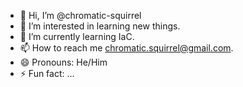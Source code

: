 - 👋 Hi, I’m @chromatic-squirrel
- 👀 I’m interested in learning new things.
- 🌱 I’m currently learning IaC.
- 📫 How to reach me chromatic.squirrel@gmail.com.
- 😄 Pronouns: He/Him
- ⚡ Fun fact: ...

<!---
chromatic-squirrel/chromatic-squirrel is a ✨ special ✨ repository because its `README.md` (this file) appears on your GitHub profile.
You can click the Preview link to take a look at your changes.
--->
